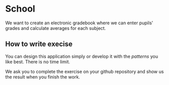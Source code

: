 # School
We want to create an electronic gradebook where we can enter pupils' grades and calculate averages for each subject.

## How to write execise
You can design this application simply or develop it with the *patterns* you like best. There is no time limit.

We ask you to complete the exercise on your github repository and show us the result when you finish the work.
